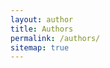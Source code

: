 ```yaml
---
layout: author
title: Authors
permalink: /authors/
sitemap: true
---
```

<!--
{% for author in site.authors %}
[{{ author.name }}]({{ site.url }}/authors/{{ author.name }})
{% endfor %}
-->